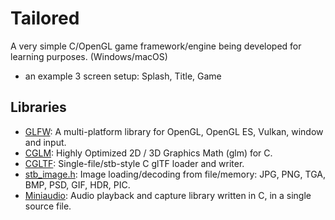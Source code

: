 # Tailored

A very simple C/OpenGL game framework/engine being developed for learning purposes. (Windows/macOS)
+ an example 3 screen setup: Splash, Title, Game

## Libraries
 - [GLFW](https://github.com/glfw/glfw): A multi-platform library for OpenGL, OpenGL ES, Vulkan, window and input.
 - [CGLM](https://github.com/recp/cglm): Highly Optimized 2D / 3D Graphics Math (glm) for C.
 - [CGLTF](https://github.com/jkuhlmann/cgltf): Single-file/stb-style C glTF loader and writer.
 - [stb_image.h](https://github.com/nothings/stb/blob/master/stb_image.h): Image loading/decoding from file/memory: JPG, PNG, TGA, BMP, PSD, GIF, HDR, PIC.
 - [Miniaudio](https://github.com/mackron/miniaudio): Audio playback and capture library written in C, in a single source file.
